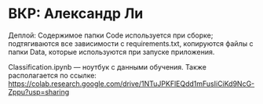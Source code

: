 # ВКР: Александр Ли

Деплой: Содержимое папки Code используется при сборке; подтягиваются все зависимости с requirements.txt, копируются файлы с папки Data, которые используются при запуске приложения.

Classification.ipynb — ноутбук с данными обучения. Также располагается по ссылке: https://colab.research.google.com/drive/1NTuJPKFlEQdd1mFusIiCiKd9NcG-Zppu?usp=sharing
